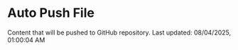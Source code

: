 # Auto Push File

Content that will be pushed to GitHub repository.
Last updated: 08/04/2025, 01:00:04 AM